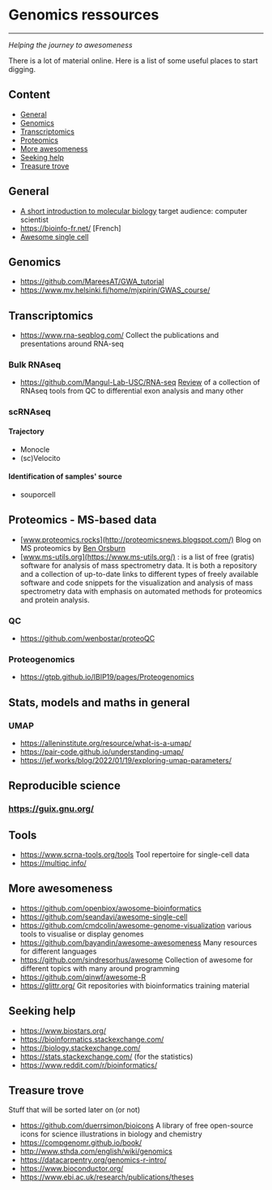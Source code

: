 # Genomics ressources
<hr>

_Helping the journey to awesomeness_

There is a lot of material online. Here is a list of some useful places to start digging.

## Content
- [General](#General)
- [Genomics](#Genomics)
- [Transcriptomics](#Transcriptomics)
- [Proteomics](#proteomics---ms-based-data)
- [More awesomeness](#more-awesomeness)
- [Seeking help](#seeking-help)
- [Treasure trove](#treasure-trove)

## General
- [A short introduction to molecular biology](http://www.thomas-schlitt.net/Bioproject.html) target audience: computer scientist
- https://bioinfo-fr.net/ [French]
- [Awesome single cell](https://github.com/seandavi/awesome-single-cell) 

## Genomics
- https://github.com/MareesAT/GWA_tutorial
- https://www.mv.helsinki.fi/home/mjxpirin/GWAS_course/ 

## Transcriptomics
- https://www.rna-seqblog.com/ Collect the publications and presentations around RNA-seq

### Bulk RNAseq
- https://github.com/Mangul-Lab-USC/RNA-seq [Review](https://arxiv.org/abs/2010.02391) of a collection of RNAseq tools from QC to differential exon analysis and many other

### scRNAseq

#### Trajectory 
- Monocle
- (sc)Velocito
#### Identification of samples' source
- souporcell

## Proteomics - MS-based data
- [www.proteomics.rocks](http://proteomicsnews.blogspot.com/) Blog on MS proteomics by [Ben Orsburn](https://github.com/orsburn)
- [www.ms-utils.org](https://www.ms-utils.org/) : is a list of free (gratis) software for analysis of mass spectrometry data. It is both a repository and a collection of up-to-date links to different types of freely available software and code snippets for the visualization and analysis of mass spectrometry data with emphasis on automated methods for proteomics and protein analysis.
### QC
- https://github.com/wenbostar/proteoQC
### Proteogenomics
- https://gtpb.github.io/IBIP19/pages/Proteogenomics

## Stats, models and maths in general
### UMAP
- https://alleninstitute.org/resource/what-is-a-umap/
- https://pair-code.github.io/understanding-umap/
- https://jef.works/blog/2022/01/19/exploring-umap-parameters/

## Reproducible science
### https://guix.gnu.org/

## Tools
- https://www.scrna-tools.org/tools Tool repertoire for single-cell data
- https://multiqc.info/ 

## More awesomeness
- https://github.com/openbiox/awosome-bioinformatics
- https://github.com/seandavi/awesome-single-cell 
- https://github.com/cmdcolin/awesome-genome-visualization various tools to visualise or display genomes
- https://github.com/bayandin/awesome-awesomeness Many resources for different languages
- https://github.com/sindresorhus/awesome Collection of awesome for different topics with many around programming
- https://github.com/qinwf/awesome-R
- https://glittr.org/ Git repositories with bioinformatics training material

## Seeking help
- https://www.biostars.org/
- https://bioinformatics.stackexchange.com/
- https://biology.stackexchange.com/
- https://stats.stackexchange.com/ (for the statistics)
- https://www.reddit.com/r/bioinformatics/

## Treasure trove
Stuff that will be sorted later on (or not)
- https://github.com/duerrsimon/bioicons A library of free open-source icons for science illustrations in biology and chemistry
- https://compgenomr.github.io/book/
- http://www.sthda.com/english/wiki/genomics
- https://datacarpentry.org/genomics-r-intro/
- https://www.bioconductor.org/
- https://www.ebi.ac.uk/research/publications/theses
